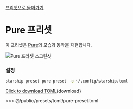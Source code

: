 [프리셋으로 돌아가기](./#pure)

# Pure 프리셋

이 프리셋은 [Pure](https://github.com/sindresorhus/pure)의 모습과 동작을 재현합니다.

![Pure 프리셋 스크린샷](/presets/img/pure-preset.png)

### 설정

```sh
starship preset pure-preset -o ~/.config/starship.toml
```

[Click to download TOML](/presets/toml/pure-preset.toml){download}

<<< @/public/presets/toml/pure-preset.toml
